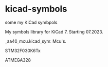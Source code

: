 # kicad-symbols
some my KiCad symbpols


My symbols library for KiCad 7. Starting 07.2023.

_aa40_mcu.kicad_sym: Mcu's.

STM32F030K6Tx

ATMEGA328
